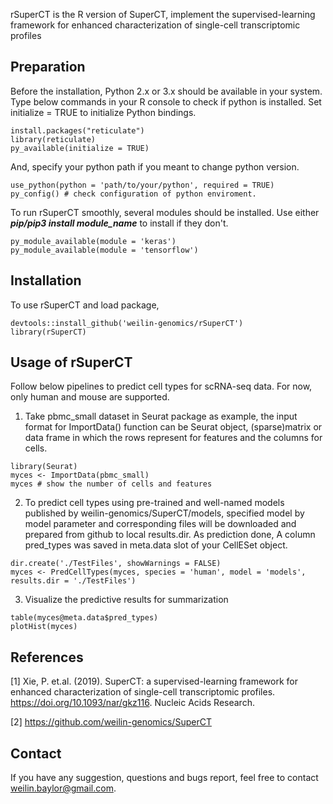 rSuperCT is the R version of SuperCT, implement the supervised-learning framework for enhanced characterization of single-cell transcriptomic profiles

## Preparation
Before the installation, Python 2.x or 3.x should be available in your system. Type below commands in your R console to check if python is installed. Set initialize = TRUE to initialize Python bindings.
```{r}
install.packages("reticulate")
library(reticulate)
py_available(initialize = TRUE)
```
And, specify your python path if you meant to change python version.
```
use_python(python = 'path/to/your/python', required = TRUE)
py_config() # check configuration of python enviroment.
```
To run rSuperCT smoothly, several modules should be installed. Use either ***pip/pip3 install module_name*** to install if they don't.
```{r eval=FALSE, include=FALSE}
py_module_available(module = 'keras')
py_module_available(module = 'tensorflow')
```
## Installation
To use rSuperCT and load package,
```
devtools::install_github('weilin-genomics/rSuperCT')
library(rSuperCT)
```
## Usage of rSuperCT
Follow below pipelines to predict cell types for scRNA-seq data. For now, only human and mouse are supported.

1) Take pbmc_small dataset in Seurat package as example, the input format for ImportData() function can be Seurat object, (sparse)matrix or data frame in which the rows represent for features and the columns for cells.
```{r}
library(Seurat)
myces <- ImportData(pbmc_small)
myces # show the number of cells and features
```
2) To predict cell types using pre-trained and well-named models published by weilin-genomics/SuperCT/models,
specified model by model parameter and corresponding files will be downloaded and prepared from github to local results.dir.
As prediction done, A column pred_types was saved in meta.data slot of your CellESet object.

```{r}
dir.create('./TestFiles', showWarnings = FALSE)
myces <- PredCellTypes(myces, species = 'human', model = 'models', results.dir = './TestFiles')
```
3) Visualize the predictive results for summarization
```{r}
table(myces@meta.data$pred_types)
plotHist(myces)
```
## References
[1] Xie, P. et.al. (2019). SuperCT: a supervised-learning framework for enhanced characterization of single-cell transcriptomic profiles. https://doi.org/10.1093/nar/gkz116. Nucleic Acids Research.

[2] https://github.com/weilin-genomics/SuperCT
## Contact
If you have any suggestion, questions and bugs report, feel free to contact weilin.baylor@gmail.com.

